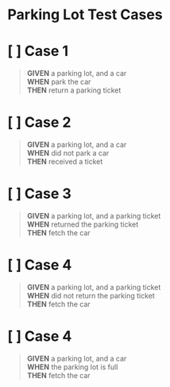 # Parking Lot Test Cases

# [ ] Case 1
> <b>GIVEN</b> a parking lot, and a car <br/>
> <b>WHEN</b> park the car <br/>
> <b>THEN</b> return a parking ticket 

# [ ] Case 2
> <b>GIVEN</b> a parking lot, and a car <br/>
> <b>WHEN</b> did not park a car <br/>
> <b>THEN</b> received a ticket

# [ ] Case 3
> <b>GIVEN</b> a parking lot, and a parking ticket <br/>
> <b>WHEN</b> returned the parking ticket <br/>
> <b>THEN</b> fetch the car

# [ ] Case 4
> <b>GIVEN</b> a parking lot, and a parking ticket <br/>
> <b>WHEN</b> did not return the parking ticket <br/>
> <b>THEN</b> fetch the car

# [ ] Case 4
> <b>GIVEN</b> a parking lot, and a car <br/>
> <b>WHEN</b> the parking lot is full <br/>
> <b>THEN</b> fetch the car

